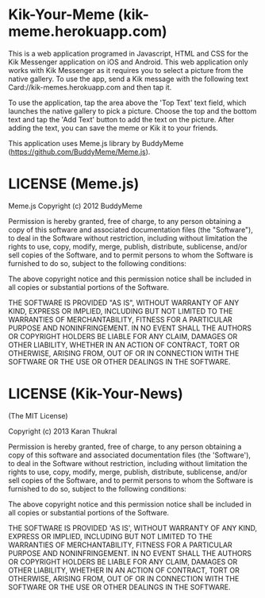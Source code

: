 Kik-Your-Meme (kik-meme.herokuapp.com)
===========================================

This is a web application programed in Javascript, HTML and CSS for the Kik Messenger application on iOS and Android. This web application only works with Kik Messenger as it requires you to select a picture from the native gallery. To use the app, send a Kik message with the following text Card://kik-memes.herokuapp.com and then tap it. 

To use the application, tap the area above the 'Top Text' text field, which launches the native gallery to pick a picture. Choose the top and the bottom text and tap the 'Add Text' button to add the text on the picture. After adding the text, you can save the meme or Kik it to your friends.

This application uses Meme.js library by BuddyMeme (https://github.com/BuddyMeme/Meme.js).

LICENSE (Meme.js)
=================

Meme.js
Copyright (c) 2012 BuddyMeme

Permission is hereby granted, free of charge, to any person obtaining a copy of
this software and associated documentation files (the "Software"), to deal in
the Software without restriction, including without limitation the rights to
use, copy, modify, merge, publish, distribute, sublicense, and/or sell copies of
the Software, and to permit persons to whom the Software is furnished to do so,
subject to the following conditions:

The above copyright notice and this permission notice shall be included in all
copies or substantial portions of the Software.

THE SOFTWARE IS PROVIDED "AS IS", WITHOUT WARRANTY OF ANY KIND, EXPRESS OR
IMPLIED, INCLUDING BUT NOT LIMITED TO THE WARRANTIES OF MERCHANTABILITY, FITNESS
FOR A PARTICULAR PURPOSE AND NONINFRINGEMENT. IN NO EVENT SHALL THE AUTHORS OR
COPYRIGHT HOLDERS BE LIABLE FOR ANY CLAIM, DAMAGES OR OTHER LIABILITY, WHETHER
IN AN ACTION OF CONTRACT, TORT OR OTHERWISE, ARISING FROM, OUT OF OR IN
CONNECTION WITH THE SOFTWARE OR THE USE OR OTHER DEALINGS IN THE SOFTWARE.

LICENSE (Kik-Your-News)
=======================

(The MIT License)

Copyright (c) 2013 Karan Thukral

Permission is hereby granted, free of charge, to any person obtaining a copy of this software and associated documentation files (the 'Software'), to deal in the Software without restriction, including without limitation the rights to use, copy, modify, merge, publish, distribute, sublicense, and/or sell copies of the Software, and to permit persons to whom the Software is furnished to do so, subject to the following conditions:

The above copyright notice and this permission notice shall be included in all copies or substantial portions of the Software.

THE SOFTWARE IS PROVIDED 'AS IS', WITHOUT WARRANTY OF ANY KIND, EXPRESS OR IMPLIED, INCLUDING BUT NOT LIMITED TO THE WARRANTIES OF MERCHANTABILITY, FITNESS FOR A PARTICULAR PURPOSE AND NONINFRINGEMENT. IN NO EVENT SHALL THE AUTHORS OR COPYRIGHT HOLDERS BE LIABLE FOR ANY CLAIM, DAMAGES OR OTHER LIABILITY, WHETHER IN AN ACTION OF CONTRACT, TORT OR OTHERWISE, ARISING FROM, OUT OF OR IN CONNECTION WITH THE SOFTWARE OR THE USE OR OTHER DEALINGS IN THE SOFTWARE.